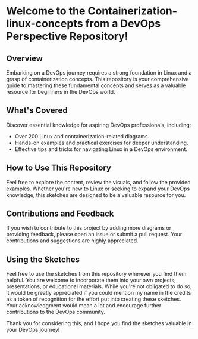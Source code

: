 # Welcome to the Containerization-linux-concepts from a DevOps Perspective Repository!

## Overview

Embarking on a DevOps journey requires a strong foundation in Linux and a grasp of containerization concepts. This repository is your comprehensive guide to mastering these fundamental concepts and serves as a valuable resource for beginners in the DevOps world.

## What's Covered

Discover essential knowledge for aspiring DevOps professionals, including:

- Over 200 Linux and containerization-related diagrams.
- Hands-on examples and practical exercises for deeper understanding.
- Effective tips and tricks for navigating Linux in a DevOps environment.

## How to Use This Repository

Feel free to explore the content, review the visuals, and follow the provided examples. Whether you're new to Linux or seeking to expand your DevOps knowledge, this sketches are designed to be a valuable resource for you.

## Contributions and Feedback

If you wish to contribute to this project by adding more diagrams or providing feedback, please open an issue or submit a pull request. Your contributions and suggestions are highly appreciated.

## Using the Sketches

Feel free to use the sketches from this repository wherever you find them helpful. You are welcome to incorporate them into your own projects, presentations, or educational materials. While you're not obligated to do so, it would be greatly appreciated if you could mention my name in the credits as a token of recognition for the effort put into creating these sketches. Your acknowledgment would mean a lot and encourage further contributions to the DevOps community.

Thank you for considering this, and I hope you find the sketches valuable in your DevOps journey!
